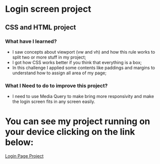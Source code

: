 # Login screen project
## CSS and HTML project

### What have I learned? 

- I saw concepts about viewport (vw and vh) and how this rule works to split two or more stuff in my project;
- I got how CSS works better if you think that everything is a box; 
- In this challenge I applied some contents like paddings and margins to understand how to assign all area of my page;

### What I Need to do to improve this project? 

- I need to use Media Query to make bring more responsivity and make the login screen fits in any screen easily. 

# You can see my project running on your device clicking on the link below: 
<a href="https://andredelcorso.github.io/tela-login/login-page"> Login Page Project </a>